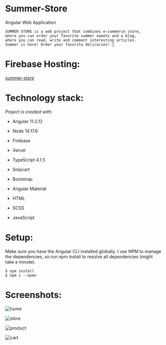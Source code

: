 # Summer-Store

Angular Web Application

    SUMMER STORE is a web project that combines e-commerce store, 
    where you can order your favorite summer sweets and a blog, 
    where you can read, write and comment interesting articles.
    Summer is here! Order your favorite delicacies! 🍦
    
# Firebase Hosting:     
    
[summer-store](https://summer-blog-dfc3e.web.app)


# Technology stack:

*Project is created with:*

- Angular  11.2.12

- Node 14.17.6 

- Firebase

- Vercel

- TypeScript  4.1.5

- Snipcart

- Bootstrap
    
- Angular Material
    
- HTML
    
- SCSS
    
- JavaScript
    
    
# Setup:

  Make sure you have the Angular CLI installed globally. 
  I use NPM to manage the dependencies, so run npm install 
  to resolve all dependencies (might take a minute).
  
    $ npm install
    $ npm s --open

# Screenshots:

![home](https://user-images.githubusercontent.com/84331691/162885503-b7c65af3-d8a3-416b-aefa-af6f2275cd3b.jpg)

![store](https://user-images.githubusercontent.com/84331691/162886410-560a420e-c8c7-4973-973b-16c344ab738a.jpg)

![product](https://user-images.githubusercontent.com/84331691/162886415-b5681436-97bb-4f15-8d16-9953add4420a.jpg)

![cart](https://user-images.githubusercontent.com/84331691/162886428-52d352b4-3d37-4a34-acb0-3299e72160e5.jpg)
